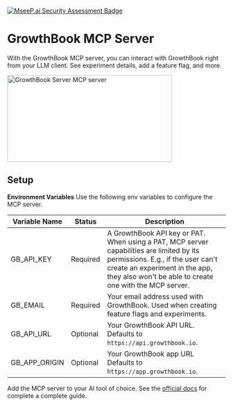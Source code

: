 [![MseeP.ai Security Assessment Badge](https://mseep.net/pr/growthbook-growthbook-mcp-badge.png)](https://mseep.ai/app/growthbook-growthbook-mcp)

# GrowthBook MCP Server

With the GrowthBook MCP server, you can interact with GrowthBook right from your LLM client. See experiment details, add a feature flag, and more.

<a href="https://glama.ai/mcp/servers/@growthbook/growthbook-mcp">
  <img width="380" height="200" src="https://glama.ai/mcp/servers/@growthbook/growthbook-mcp/badge" alt="GrowthBook Server MCP server" />
</a>

## Setup

**Environment Variables**
Use the following env variables to configure the MCP server.

| Variable Name | Status   | Description                                                       |
| ------------- | -------- | ----------------------------------------------------------------- |
| GB_API_KEY    | Required | A GrowthBook API key or PAT. When using a PAT, MCP server capabilities are limited by its permissions. E.g., if the user can't create an experiment in the app, they also won't be able to create one with the MCP server.                                             |
| GB_EMAIL      | Required | Your email address used with GrowthBook. Used when creating feature flags and experiments.|
| GB_API_URL    | Optional | Your GrowthBook API URL. Defaults to `https://api.growthbook.io`. |
| GB_APP_ORIGIN | Optional | Your GrowthBook app URL Defaults to `https://app.growthbook.io`.  |


Add the MCP server to your AI tool of choice. See the [official docs](https://docs.growthbook.io/integrations/mcp) for complete a complete guide.
